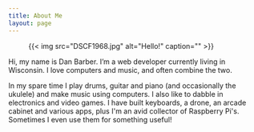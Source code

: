 ```yaml
---
title: About Me
layout: page
---
```


<figure>
  {{< img src="DSCF1968.jpg" alt="Hello!" caption="" >}}
</figure>

Hi, my name is Dan Barber. I’m a web developer currently living in Wisconsin. I
love computers and music, and often combine the two.

In my spare time I play drums, guitar and piano (and occasionally the ukulele)
and make music using computers. I also like to dabble in electronics and video
games. I have built keyboards, a drone, an arcade cabinet and various apps, plus
I'm an avid collector of Raspberry Pi's. Sometimes I even use them for something
useful!
